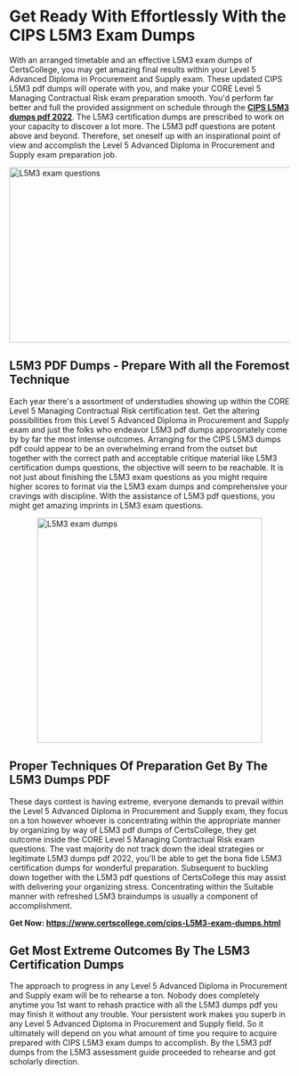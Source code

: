 <h1><strong>Get Ready With Effortlessly With the CIPS L5M3 Exam Dumps&nbsp;</strong></h1>
<p><span style="font-weight: 400;">With an arranged timetable and an effective  L5M3 exam dumps of CertsCollege, you may get amazing final results within your Level 5 Advanced Diploma in Procurement and Supply exam. These updated CIPS L5M3 pdf dumps will operate with you, and make your CORE Level 5 Managing Contractual Risk exam preparation smooth. You'd perform far better and full the provided assignment on schedule through the <strong><a href="https://www.certscollege.com/cips-L5M3-exam-dumps.html">CIPS L5M3 dumps pdf 2022</a></strong>. The L5M3 certification dumps are prescribed to work on your capacity to discover a lot more. The  L5M3 pdf questions are potent above and beyond. Therefore, set oneself up with an inspirational point of view and accomplish the Level 5 Advanced Diploma in Procurement and Supply exam preparation job.&nbsp;</span></p>
<p><span style="font-weight: 400;"><img style="display: block; margin-left: auto; margin-right: auto;" src="https://i.ibb.co/CPDK3ps/Yellow-and-Blue-Initiative-Blog-Banner.png" alt="L5M3 exam questions" width="559" height="315" /></span></p>
<h2><strong>L5M3 PDF Dumps - Prepare With all the Foremost Technique</strong></h2>
<p><span style="font-weight: 400;">Each year there's a assortment of understudies showing up within the CORE Level 5 Managing Contractual Risk certification test. Get the altering possibilities from this Level 5 Advanced Diploma in Procurement and Supply exam and just the folks who endeavor L5M3 pdf dumps appropriately come by by far the most intense outcomes. Arranging for the CIPS L5M3 dumps pdf could appear to be an overwhelming errand from the outset but together with the correct path and acceptable critique material like L5M3 certification dumps questions, the objective will seem to be reachable. It is not just about finishing the L5M3 exam questions as you might require higher scores to format via the L5M3 exam dumps and comprehensive your cravings with discipline. With the assistance of L5M3 pdf questions, you might get amazing imprints in L5M3 exam questions.</span></p>
<p><span style="font-weight: 400;"><a href="https://tinyurl.com/48cyw6ts"><img style="display: block; margin-left: auto; margin-right: auto;" src="https://i.ibb.co/9tMrhdY/Teacher-Appreciation-Invitation.png" alt="L5M3 exam dumps " width="404" height="404" /></a></span></p>
<h2><strong>Proper Techniques Of Preparation Get By The L5M3 Dumps PDF</strong></h2>
<p><span style="font-weight: 400;">These days contest is having extreme, everyone demands to prevail within the Level 5 Advanced Diploma in Procurement and Supply exam, they focus on a ton however whoever is concentrating within the appropriate manner by organizing by way of L5M3 pdf dumps of CertsCollege, they get outcome inside the CORE Level 5 Managing Contractual Risk exam questions. The vast majority do not track down the ideal strategies or legitimate L5M3 dumps pdf 2022, you'll be able to get the bona fide L5M3 certification dumps for wonderful preparation. Subsequent to buckling down together with the  L5M3 pdf questions of CertsCollege this may assist with delivering your organizing stress. Concentrating within the Suitable manner with refreshed L5M3 braindumps is usually a component of accomplishment.</span></p>
<p><span style="font-weight: 400;"><strong>Get Now: <a href="https://www.certscollege.com/cips-L5M3-exam-dumps.html">https://www.certscollege.com/cips-L5M3-exam-dumps.html</a></strong></span></p>
<h2><strong>Get Most Extreme Outcomes By The L5M3 Certification Dumps</strong></h2>
<p><span style="font-weight: 400;">The approach to progress in any Level 5 Advanced Diploma in Procurement and Supply exam will be to rehearse a ton. Nobody does completely anytime you 1st want to rehash practice with all the L5M3 dumps pdf you may finish it without any trouble. Your persistent work makes you superb in any Level 5 Advanced Diploma in Procurement and Supply field. So it ultimately will depend on you what amount of time you require to acquire prepared with CIPS L5M3 exam dumps to accomplish. By the L5M3 pdf dumps from the L5M3 assessment guide proceeded to rehearse and got scholarly direction.</span></p>
